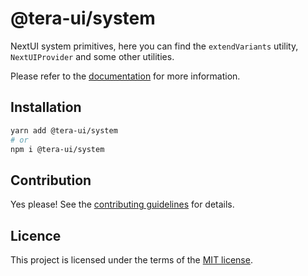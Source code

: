 # @tera-ui/system

NextUI system primitives, here you can find the `extendVariants` utility, `NextUIProvider` and some other utilities.

Please refer to the [documentation](https://nextui.org) for more information.

## Installation

```sh
yarn add @tera-ui/system
# or
npm i @tera-ui/system
```

## Contribution

Yes please! See the
[contributing guidelines](https://github.com/nextui-org/nextui/blob/master/CONTRIBUTING.md)
for details.

## Licence

This project is licensed under the terms of the
[MIT license](https://github.com/nextui-org/nextui/blob/master/LICENSE).
